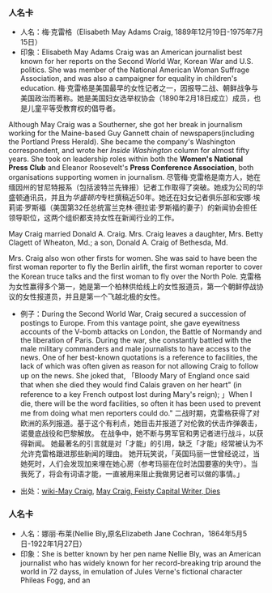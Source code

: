 ### 人名卡
- 人名：梅·克雷格（Elisabeth May Adams Craig, 1889年12月19日-1975年7月15日）
- 印象：Elisabeth May Adams Craig was  an American journalist best known for her reports on the Second World War, Korean War and U.S. politics. She was member of the National American Woman Suffrage Association, and was also a campaigner for equality in children's education.
梅·克雷格是美国最早的女性记者之一，因报导二战、朝鲜战争与美国政治而著称。她是美国妇女选举权协会（1890年2月18日成立）成员，也是儿童平等受教育权的倡导者。

Although May Craig was a Southerner, she got her break in journalism working for the Maine-based Guy Gannett chain of newspapers(including the Portland Press Herald). She became the company's Washington correspondent, and wrote her *Inside Washington* column for almost fifty years. She took on leadership roles within both the **Women's National Press Club** and Eleanor Roosevelt's **Press Conference Association**, both organisations supporting women in journalism.
尽管梅·克雷格是南方人，她在缅因州的甘尼特报系（包括波特兰先锋报）记者工作取得了突破。她成为公司的华盛顿通讯员，并且为*华盛顿内*专栏撰稿近50年。她还在妇女记者俱乐部和安娜·埃莉诺·罗斯福（美国第32任总统富兰克林·德拉诺·罗斯福的妻子）的新闻协会担任领导职位，这两个组织都支持女性在新闻行业的工作。


 May Craig married Donald A. Craig. Mrs. Craig leaves a daughter, Mrs. Betty Clagett of Wheaton, Md.; a son, Donald A. Craig of Bethesda, Md.

Mrs. Craig also won other firsts for women. She was said to have been the first woman reporter to fly the Berlin airlift, the first woman reporter to cover the Korean truce talks and the first woman to fly over the North Pole. 克雷格为女性赢得多个第一，她是第一个柏林供给线上的女性报道员，第一个朝鲜停战协议的女性报道员，并且是第一个飞越北极的女性。

- 例子：During the Second World War, Craig secured a succession of postings to Europe. From this vantage point, she gave eyewitness accounts of the V-bomb attacks on London, the Battle of Normandy and the liberation of Paris. During the war, she constantly battled with the male military commanders and male journalists to have access to the news. One of her best-known quotations is a reference to facilities, the lack of which was often given as reason for not allowing Craig to follow up on the news. She joked that,  「Bloody Mary of England once said that when she died they would find Calais graven on her heart" (in reference to a key French outpost lost during Mary's reign); 」When I die, there will be the word facilities, so often it has been used to prevent me from doing what men reporters could do."
二战时期，克雷格获得了对欧洲的系列报道。基于这个有利点，她目击并报道了对伦敦的伏击炸弹袭击，诺曼底战役和巴黎解放。 在战争中，她不断与男军官和男记者进行战斗，以获得新闻。 她最著名的引言就是对「才能」的引用，缺乏「才能」经常被认为不允许克雷格跟进那些新闻的理由。 她开玩笑说，「英国玛丽一世曾经说过，当她死时，人们会发现加来埋在她心房（参考玛丽在位时法国要塞的失守）。当我死了，将会有词语才能，一直被用来阻止我做男记者可以做的事情。」

- 出处：[wiki-May Craig](https://en.wikipedia.org/wiki/May_Craig_(journalist)), [May Craig, Feisty Capital Writer, Dies](http://www.nytimes.com/1975/07/16/archives/may-craig-feisty-capital-writer-dies.html?mcubz=3)

### 人名卡
- 人名：娜丽·布莱(Nellie Bly,原名Elizabeth Jane Cochran，1864年5月5日-1922年1月27日）
- 印象：She is better known by her pen name Nellie Bly, was an American journalist who has widely known for her record-breaking trip around the world in 72 dayss, in emulation of Jules Verne's fictional character Phileas Fogg, and an
